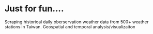 # Just for fun....
Scraping historical daily oberservation weather data from 500+ weather stations in Taiwan.
Geospatial and temporal analysis/visualizaiton
